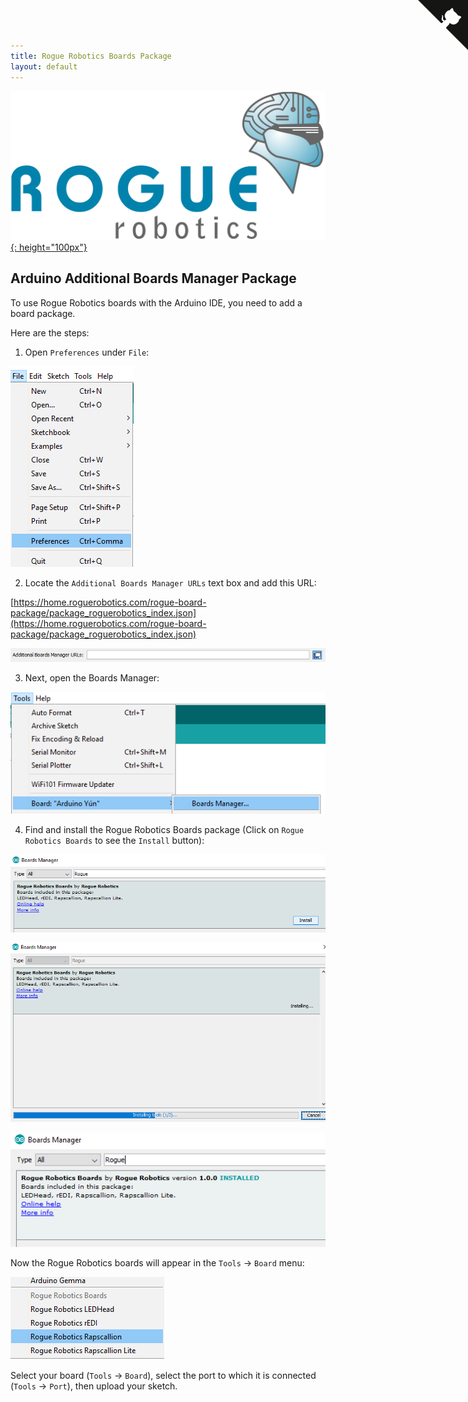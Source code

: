 ```yaml
---
title: Rogue Robotics Boards Package
layout: default
---
```


[![Rogue Robotics](images/roguelogo_rgb.png){: height="100px"}](https://roguerobotics.com/)

## Arduino Additional Boards Manager Package

To use Rogue Robotics boards with the Arduino IDE, you need to add a board package.

Here are the steps:

1. Open `Preferences` under `File`:

![File -> Preferences](images/FilePreferences.png)

2. Locate the `Additional Boards Manager URLs` text box and add this URL:

[https://home.roguerobotics.com/rogue-board-package/package_roguerobotics_index.json](https://home.roguerobotics.com/rogue-board-package/package_roguerobotics_index.json)

![Additional Boards Manager URLs](images/AdditionalBoardsManagerURLs.png)

3. Next, open the Boards Manager:

![Tools -> Board -> Additional Boards Manager](images/ToolsBoardBoardsManager.png)


4. Find and install the Rogue Robotics Boards package (Click on `Rogue Robotics Boards` to see the `Install` button):

![Boards Manager Rogue Install](images/BoardsManagerRogueInstall.png)

![Boards Manager Installing](images/BoardsManagerInstalling.png)

![Boards Manager Installed](images/BoardsManagerInstalled.png)


Now the Rogue Robotics boards will appear in the `Tools` -> `Board` menu:

![Tools -> Board - Rogue Robotics](images/ToolsBoardRogueRobotics.png)

Select your board (`Tools` -> `Board`), select the port to which it is connected (`Tools` -> `Port`), then upload your sketch.

<a href="https://github.com/roguerobotics/rogue-board-package/" class="github-corner"><svg width="80" height="80" viewBox="0 0 250 250" style="fill:#151513; color:#fff; position: absolute; top: 0; border: 0; right: 0;"><path d="M0,0 L115,115 L130,115 L142,142 L250,250 L250,0 Z"></path><path d="M128.3,109.0 C113.8,99.7 119.0,89.6 119.0,89.6 C122.0,82.7 120.5,78.6 120.5,78.6 C119.2,72.0 123.4,76.3 123.4,76.3 C127.3,80.9 125.5,87.3 125.5,87.3 C122.9,97.6 130.6,101.9 134.4,103.2" fill="currentColor" style="transform-origin: 130px 106px;" class="octo-arm"></path><path d="M115.0,115.0 C114.9,115.1 118.7,116.5 119.8,115.4 L133.7,101.6 C136.9,99.2 139.9,98.4 142.2,98.6 C133.8,88.0 127.5,74.4 143.8,58.0 C148.5,53.4 154.0,51.2 159.7,51.0 C160.3,49.4 163.2,43.6 171.4,40.1 C171.4,40.1 176.1,42.5 178.8,56.2 C183.1,58.6 187.2,61.8 190.9,65.4 C194.5,69.0 197.7,73.2 200.1,77.6 C213.8,80.2 216.3,84.9 216.3,84.9 C212.7,93.1 206.9,96.0 205.4,96.6 C205.1,102.4 203.0,107.8 198.3,112.5 C181.9,128.9 168.3,122.5 157.7,114.1 C157.9,116.9 156.7,120.9 152.7,124.9 L141.0,136.5 C139.8,137.7 141.6,141.9 141.8,141.8 Z" fill="currentColor" class="octo-body"></path></svg></a><style>.github-corner:hover .octo-arm{animation:octocat-wave 560ms ease-in-out}@keyframes octocat-wave{0%,100%{transform:rotate(0)}20%,60%{transform:rotate(-25deg)}40%,80%{transform:rotate(10deg)}}@media (max-width:500px){.github-corner:hover .octo-arm{animation:none}.github-corner .octo-arm{animation:octocat-wave 560ms ease-in-out}}</style>
